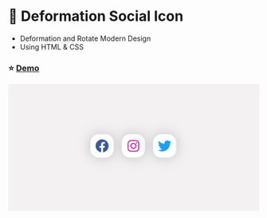# :beer: Deformation Social Icon

- Deformation and Rotate Modern Design
- Using HTML & CSS

### :star: [Demo](https://fakestandard.github.io/ui-deformation-social-icon/)

![COVER](./preview.png)

